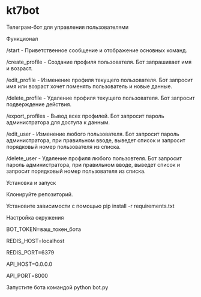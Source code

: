 # kt7bot
Телеграм-бот для управления пользователями

Функционал

/start - Приветственное сообщение и отображение основных команд.

/create_profile - Создание профиля пользователя. Бот запрашивает имя и возраст.

/edit_profile - Изменение профиля текущего пользователя. Бот запросит имя или возраст хочет поменять пользователь и новые данные.

/delete_profile - Удаление профиля текущего пользователя. Бот запросит подверждение действия.

/export_profiles - Вывод всех профилей. Бот запросит пароль администратора для доступа к данным.

/edit_user - Изменение любого пользователя. Бот запросит пароль администратора, при правильном вводе, выведет список и запросит порядковый номер пользователя из списка.

/delete_user - Удаление профиля любого пользовтеля. Бот запросит пароль администратора, при правильном вводе, выведет список и запросит порядковый номер пользователя из списка.

Установка и запуск

Клонируйте репозиторий.

Установите зависимости с помощью pip install -r requirements.txt

Настройка окружения

BOT_TOKEN=ваш_токен_бота

REDIS_HOST=localhost

REDIS_PORT=6379

API_HOST=0.0.0.0

API_PORT=8000

Запустите бота командой python bot.py
